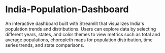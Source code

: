 # India-Population-Dashboard
An interactive dashboard built with Streamlit that visualizes India's population trends and distributions. Users can explore data by selecting different years, states, and color themes to view metrics such as total and average populations, choropleth maps for population distribution, time series trends, and state comparisons.
